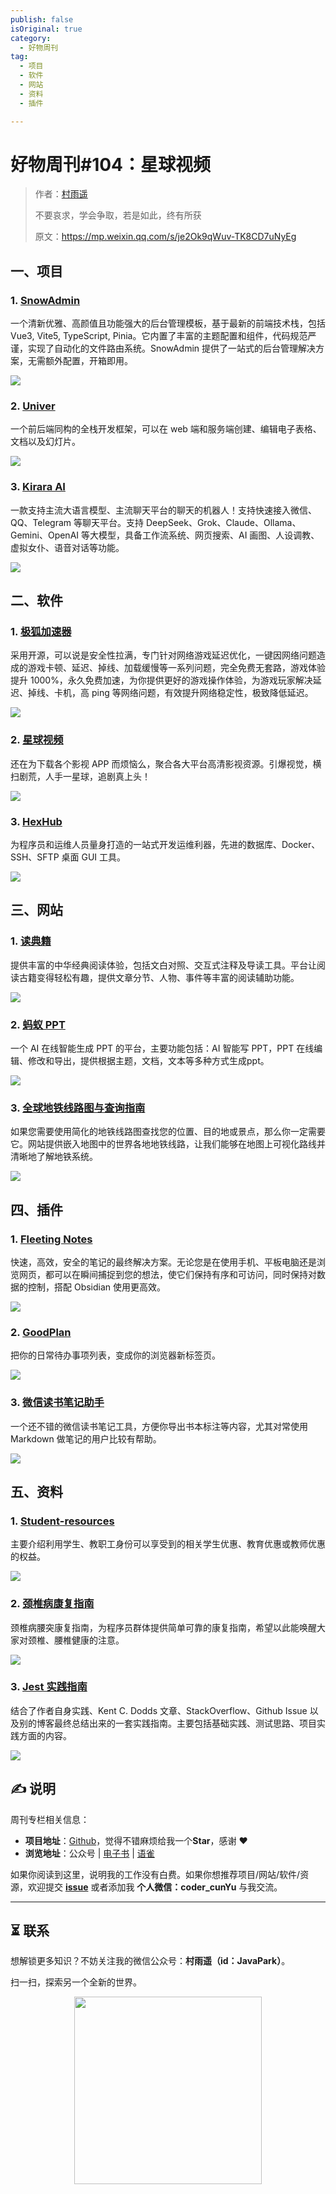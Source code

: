 ```yaml
---
publish: false
isOriginal: true
category:
  - 好物周刊
tag:
  - 项目
  - 软件
  - 网站
  - 资料
  - 插件

---
```


# 好物周刊#104：星球视频

> 作者：[村雨遥](https://github.com/cunyu1943)
> 
> 不要哀求，学会争取，若是如此，终有所获
> 
> 原文：https://mp.weixin.qq.com/s/je2Ok9qWuv-TK8CD7uNyEg

## 一、项目

### 1. [SnowAdmin](https://github.com/WANG-Fan0912/SnowAdmin)

一个清新优雅、高颜值且功能强大的后台管理模板，基于最新的前端技术栈，包括 Vue3, Vite5, TypeScript, Pinia。它内置了丰富的主题配置和组件，代码规范严谨，实现了自动化的文件路由系统。SnowAdmin 提供了一站式的后台管理解决方案，无需额外配置，开箱即用。

![](https://cdn.jsdelivr.net/gh/cunyu1943/weekly@main/docs/src/2025/assets/0426-0502/1745838028568-20bdb743-5bb4-4387-b88c-ef182a0c4c01.webp)

### 2. [Univer](https://github.com/dream-num/univer)

一个前后端同构的全栈开发框架，可以在 web 端和服务端创建、编辑电子表格、文档以及幻灯片。

![](https://cdn.jsdelivr.net/gh/cunyu1943/weekly@main/docs/src/2025/assets/0426-0502/1745970427526-20ebfb06-9530-420c-a462-bad4d3f3b233.webp)

### 3. [Kirara AI](https://github.com/lss233/kirara-ai)

一款支持主流大语言模型、主流聊天平台的聊天的机器人！支持快速接入微信、 QQ、Telegram 等聊天平台。支持 DeepSeek、Grok、Claude、Ollama、Gemini、OpenAI 等大模型，具备工作流系统、网页搜索、AI 画图、人设调教、虚拟女仆、语音对话等功能。

![](https://cdn.jsdelivr.net/gh/cunyu1943/weekly@main/docs/src/2025/assets/0426-0502/1745970686278-104fef1c-4980-4808-9fae-68e0cae33dbf.webp)

## 二、软件

### 1. [极狐加速器](https://jihujiasuqi.com)

采用开源，可以说是安全性拉满，专门针对网络游戏延迟优化，一键因网络问题造成的游戏卡顿、延迟、掉线、加载缓慢等一系列问题，完全免费无套路，游戏体验提升 1000%，永久免费加速，为你提供更好的游戏操作体验，为游戏玩家解决延迟、掉线、卡机，高 ping 等网络问题，有效提升网络稳定性，极致降低延迟。

![](https://cdn.jsdelivr.net/gh/cunyu1943/weekly@main/docs/src/2025/assets/0426-0502/1744717588730-ef211ccf-b755-4919-a4ba-6040f30088c5.webp)

### 2. [星球视频](https://xq123321.buzz)

还在为下载各个影视 APP 而烦恼么，聚合各大平台高清影视资源。引爆视觉，横扫剧荒，人手一星球，追剧真上头！

![](https://cdn.jsdelivr.net/gh/cunyu1943/weekly@main/docs/src/2025/assets/0426-0502/1744717638586-68187b5c-c584-465a-9ae9-016b58f9edb0.webp)

### 3. [HexHub](https://www.hexhub.cn)

为程序员和运维人员量身打造的一站式开发运维利器，先进的数据库、Docker、SSH、SFTP 桌面 GUI 工具。

![](https://cdn.jsdelivr.net/gh/cunyu1943/weekly@main/docs/src/2025/assets/0426-0502/1744847865549-f5ac319f-f668-4a10-a944-e428c41d7c6a.webp)

## 三、网站

### 1. [读典籍](https://dudianji.com)

提供丰富的中华经典阅读体验，包括文白对照、交互式注释及导读工具。平台让阅读古籍变得轻松有趣，提供文章分节、人物、事件等丰富的阅读辅助功能。

![](https://cdn.jsdelivr.net/gh/cunyu1943/weekly@main/docs/src/2025/assets/0426-0502/1745838134966-98d2a7f0-54c1-4f9a-817d-6bc9600e72a3.webp)

### 2. [蚂蚁 PPT](https://www.antppt.com)

一个 AI 在线智能生成 PPT 的平台，主要功能包括：AI 智能写 PPT，PPT 在线编辑、修改和导出，提供根据主题，文档，文本等多种方式生成ppt。

![](https://cdn.jsdelivr.net/gh/cunyu1943/weekly@main/docs/src/2025/assets/0426-0502/1745839004301-8569e5fd-2659-4aef-b8c4-b11a226861c2.webp)

### 3. [全球地铁线路图与查询指南](https://www.metrolinehub.com/)

如果您需要使用简化的地铁线路图查找您的位置、目的地或景点，那么你一定需要它。网站提供嵌入地图中的世界各地地铁线路，让我们能够在地图上可视化路线并清晰地了解地铁系统。

![](https://cdn.jsdelivr.net/gh/cunyu1943/weekly@main/docs/src/2025/assets/0426-0502/1745970901749-4dec4e95-d7a5-42d0-9c04-8cf49a1acb88.webp)

## 四、插件

### 1. [Fleeting Notes](https://chromewebstore.google.com/detail/fleeting-notes/gcplhmogdjioeaenmehmapbdonklmdnc?hl=zh-CN)

快速，高效，安全的笔记的最终解决方案。无论您是在使用手机、平板电脑还是浏览网页，都可以在瞬间捕捉到您的想法，使它们保持有序和可访问，同时保持对数据的控制，搭配 Obsidian 使用更高效。

![](https://cdn.jsdelivr.net/gh/cunyu1943/weekly@main/docs/src/2025/assets/0426-0502/1745971051935-8f44cb96-6d9f-4a81-9556-6a5c9961a649.webp)

### 2. [GoodPlan](https://chromewebstore.google.com/detail/goodplan-每日笔记作为新标签页/icokiikdmaaecdehkchflilmbmmedpga)

把你的日常待办事项列表，变成你的浏览器新标签页。

![](https://cdn.jsdelivr.net/gh/cunyu1943/weekly@main/docs/src/2025/assets/0426-0502/1745971318581-25aa0a56-6695-4856-96a0-62202ee57abc.webp)

### 3. [微信读书笔记助手](https://chromewebstore.google.com/detail/微信读书笔记助手/cmlenojlebcodibpdhmklglnbaghpdcg?hl=zh-CN)

一个还不错的微信读书笔记工具，方便你导出书本标注等内容，尤其对常使用 Markdown 做笔记的用户比较有帮助。

![](https://cdn.jsdelivr.net/gh/cunyu1943/weekly@main/docs/src/2025/assets/0426-0502/1745971520859-361b760e-ab28-4465-acc4-c4b67fd65cb8.webp)

## 五、资料

### 1. [Student-resources](https://github.com/ivmm/Student-resources)

主要介绍利用学生、教职工身份可以享受到的相关学生优惠、教育优惠或教师优惠的权益。

![](https://cdn.jsdelivr.net/gh/cunyu1943/weekly@main/docs/src/2025/assets/0426-0502/1745971715310-31bb1c9e-150b-4eed-9d6e-23f947ff521a.webp)

### 2. [颈椎病康复指南](https://github.com/AnsonZnl/RehabilitationGuide)

颈椎病腰突康复指南，为程序员群体提供简单可靠的康复指南，希望以此能唤醒大家对颈椎、腰椎健康的注意。

![](https://cdn.jsdelivr.net/gh/cunyu1943/weekly@main/docs/src/2025/assets/0426-0502/1745971792374-93b5fefb-52ae-4c34-9138-ab81a2adbad3.webp)

### 3. [Jest 实践指南](https://github.com/haixiangyan/jest-tutorial)

结合了作者自身实践、Kent C. Dodds 文章、StackOverflow、Github Issue 以及别的博客最终总结出来的一套实践指南。主要包括基础实践、测试思路、项目实践方面的内容。

![](https://cdn.jsdelivr.net/gh/cunyu1943/weekly@main/docs/src/2025/assets/0426-0502/1745976626551-92d69476-69f3-4837-9483-9faca27bb0fb.webp) 

## ✍️ 说明

周刊专栏相关信息：

- **项目地址**：[Github](https://github.com/cunyu1943/weekly)，觉得不错麻烦给我一个**Star**，感谢 ❤️
- **浏览地址**：公众号 | [电子书](https://cunyu1943.github.io/weekly) | [语雀](https://yuque.com/cunyu1943/weekly)

如果你阅读到这里，说明我的工作没有白费。如果你想推荐项目/网站/软件/资源，欢迎提交 **[issue](https://github.com/cunyu1943/weekly/issues)** 或者添加我 **个人微信：coder_cunYu** 与我交流。

---

## ⏳ 联系

想解锁更多知识？不妨关注我的微信公众号：**村雨遥（id：JavaPark）**。

扫一扫，探索另一个全新的世界。

<center>
<img src="/contact/contact.png" width="300">
</center>


